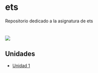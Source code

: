 # ets
Repositorio dedicado a la asignatura de ets
<h1> <image src="img/Prueba.png"> </h1>

## Unidades
- [Unidad 1](Unidad-1)
